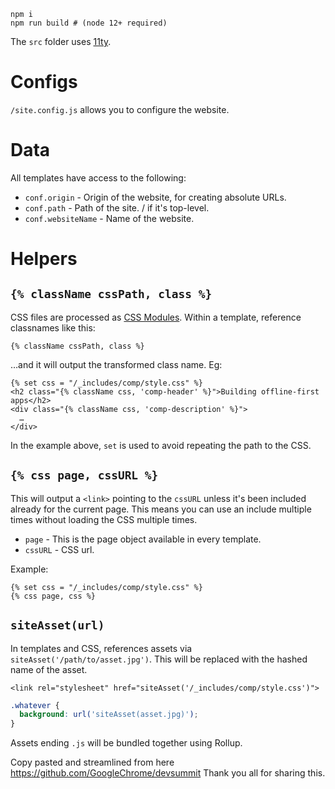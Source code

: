 ```
npm i
npm run build # (node 12+ required)
```

The `src` folder uses [11ty](https://www.11ty.io).

# Configs

`/site.config.js` allows you to configure the website.

# Data

All templates have access to the following:

- `conf.origin` - Origin of the website, for creating absolute URLs.
- `conf.path` - Path of the site. / if it's top-level.
- `conf.websiteName` - Name of the website.

# Helpers

## `{% className cssPath, class %}`

CSS files are processed as [CSS Modules](https://github.com/css-modules/css-modules). Within a template, reference classnames like this:

```njk
{% className cssPath, class %}
```

…and it will output the transformed class name. Eg:

```njk
{% set css = "/_includes/comp/style.css" %}
<h2 class="{% className css, 'comp-header' %}">Building offline-first apps</h2>
<div class="{% className css, 'comp-description' %}">
  …
</div>
```

In the example above, `set` is used to avoid repeating the path to the CSS.

## `{% css page, cssURL %}`

This will output a `<link>` pointing to the `cssURL` unless it's been included already for the current page. This means you can use an include multiple times without loading the CSS multiple times.

- `page` - This is the page object available in every template.
- `cssURL` - CSS url.

Example:

```njk
{% set css = "/_includes/comp/style.css" %}
{% css page, css %}
```

## `siteAsset(url)`

In templates and CSS, references assets via `siteAsset('/path/to/asset.jpg')`. This will be replaced with the hashed name of the asset.

```njk
<link rel="stylesheet" href="siteAsset('/_includes/comp/style.css')">
```

```css
.whatever {
  background: url('siteAsset(asset.jpg)');
}
```

Assets ending `.js` will be bundled together using Rollup.

Copy pasted and streamlined from here https://github.com/GoogleChrome/devsummit Thank you all for sharing this.
